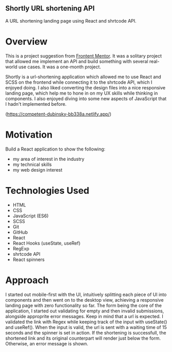 ## Shortly URL shortening API 
  A URL shortening landing page using React and shrtcode API.
  
  # Overview 
  This is a project suggestion from [Frontent Mentor](https://www.frontendmentor.io/). It was a solitary project that allowed me implement an API and build something with           several real-world use cases. It was a one-month project.
  
  Shortly is a url-shortening application which allowed me to use React and SCSS on the frontend while connecting it to the shrtcode API, which I enjoyed doing. I also liked         converting the design files into a nice responsive landing page, which help me to hone in on my UX skills while thinking in components. I also enjoyed diving into some new         aspects of JavaScript that I hadn't implemented before. 
  
  (https://competent-dubinsky-bb338a.netlify.app/)
  
  # Motivation
  Build a React application to show the following:
  - my area of interest in the industry
  - my technical skills
  - my web design interest
  
  # Technologies Used
  - HTML
  - CSS
  - JavaScript (ES6)
  - SCSS
  - Git
  - GitHub
  - React
  - React Hooks (useState, useRef)
  - RegExp
  - shrtcode API
  - React spinners
  
  # Approach
   I started out mobile-first with the UI, intuitively splitting each piece of UI into components and then went on to the desktop view, achieving a responsive landing page with    zero functionality so far. The form being the core of the application, I started out validating for empty and then invalid submissions, alongside approprite error messages.      Keep in mind that a url is expected. I validated the link with Regex while keeping track of the input with useState() and useRef(). When the input is valid, the url is sent      with a waiting time of 15 seconds and the spinner is set in action. If the shortening is successfull, the shortened link and its original counterpart will render just below      the form. Otherwise, an error message is shown.
